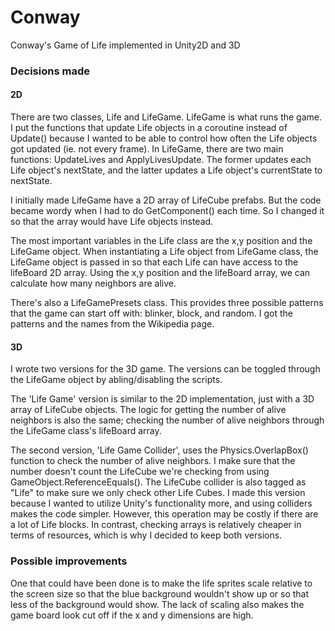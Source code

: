 # Conway
Conway's Game of Life implemented in Unity2D and 3D

### Decisions made
#### 2D
There are two classes, Life and LifeGame. LifeGame is what runs the game.
I put the functions that update Life objects in a coroutine instead of Update() because I wanted to be able to control how often the Life objects got updated (ie. not every frame). In LifeGame, there are two main functions: UpdateLives and ApplyLivesUpdate. The former updates each Life object's nextState, and the latter updates a Life object's currentState to nextState.

I initially made LifeGame have a 2D array of LifeCube prefabs. But the code became wordy when I had to do GetComponent<Life>() each time. So I changed it so that the array would have Life objects instead.

The most important variables in the Life class are the x,y position and the LifeGame object. When instantiating a Life object from LifeGame class, the LifeGame object is passed in so that each Life can have access to the lifeBoard 2D array. Using the x,y position and the lifeBoard array, we can calculate how many neighbors are alive.

There's also a LifeGamePresets class. This provides three possible patterns that the game can start off with: blinker, block, and random. I got the patterns and the names from the Wikipedia page.

#### 3D
I wrote two versions for the 3D game. The versions can be toggled through the LifeGame object by abling/disabling the scripts.

The 'Life Game' version is similar to the 2D implementation, just with a 3D array of LifeCube objects. The logic for getting the number of alive neighbors is also the same; checking the number of alive neighbors through the LifeGame class's lifeBoard array.

The second version, 'Life Game Collider', uses the Physics.OverlapBox() function to check the number of alive neighbors. I make sure that the number doesn't count the LifeCube we're checking from using GameObject.ReferenceEquals(). The LifeCube collider is also tagged as "Life" to make sure we only check other Life Cubes. I made this version because I wanted to utilize Unity's functionality more, and using colliders makes the code simpler. However, this operation may be costly if there are a lot of Life blocks. In contrast, checking arrays is relatively cheaper in terms of resources, which is why I decided to keep both versions.

### Possible improvements
One that could have been done is to make the life sprites scale relative to the screen size so that the blue background wouldn't show up or so that less of the background would show. The lack of scaling also makes the game board look cut off if the x and y dimensions are high.
